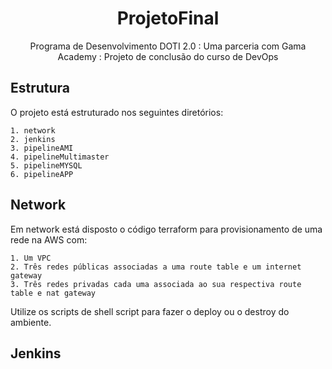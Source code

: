 <h1 align="center">ProjetoFinal</h1>
<p align="center">Programa de Desenvolvimento DOTI 2.0 : Uma parceria com Gama Academy : Projeto de conclusão do curso de DevOps</p>

<h2 align="left">Estrutura</h2>
O projeto está estruturado nos seguintes diretórios:

    1. network
    2. jenkins
    3. pipelineAMI
    4. pipelineMultimaster
    5. pipelineMYSQL
    6. pipelineAPP

<h2 align="left">Network</h2>
Em network está disposto o código terraform para provisionamento de uma rede na AWS com:

    1. Um VPC
    2. Três redes públicas associadas a uma route table e um internet gateway
    3. Três redes privadas cada uma associada ao sua respectiva route table e nat gateway

Utilize os scripts de shell script para fazer o deploy ou o destroy do ambiente.

<h2 align="left">Jenkins</h2>
